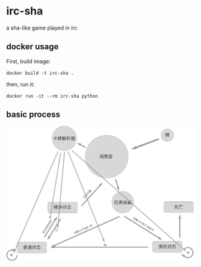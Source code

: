 # irc-sha
a sha-like game played in irc

## docker usage
First, build image:
```
docker build -t irc-sha .
```
then, run it:
```
docker run -it --rm irc-sha python
```

## basic process
![basic process](img/basic_process.png)
